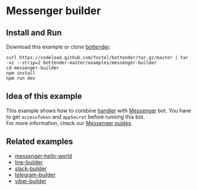 # Messenger builder

## Install and Run

Download this example or clone [bottender](https://github.com/Yoctol/bottender).

```
curl https://codeload.github.com/Yoctol/bottender/tar.gz/master | tar -xz --strip=2 bottender-master/examples/messenger-builder
cd messenger-builder
npm install
npm run dev
```

## Idea of this example

This example shows how to combine
[handler](https://bottender.js.org/docs/APIReference-Handler) with
[Messenger](https://www.messenger.com/) bot. You have to get `accessToken` and
`appSecret` before running this bot.\
For more information, check our [Messenger guides](https://bottender.js.org/docs/Platforms-Messenger).

## Related examples

* [messenger-hello-world](../messenger-hello-world)
* [line-builder](../line-builder)
* [slack-builder](../slack-builder)
* [telegram-builder](../telegram-builder)
* [viber-builder](../viber-builder)
